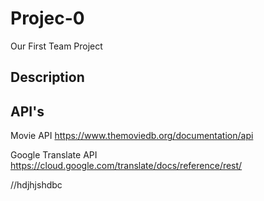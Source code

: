 # Projec-0
Our First Team Project

## Description

## API's

Movie API
https://www.themoviedb.org/documentation/api

Google Translate API
https://cloud.google.com/translate/docs/reference/rest/


//hdjhjshdbc
